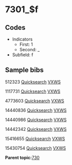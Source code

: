 # 7301\_$f

## Codes

-   Indicators
    -   First: 1
    -   Second: \_
-   Subfield: f

## Sample bibs

512323 [Quicksearch](https://search.library.yale.edu/catalog/512323) [VXWS](http://prodorbis.library.yale.edu:7014/vxws/GetHoldingsService?bibId=512323)

1117731 [Quicksearch](https://search.library.yale.edu/catalog/1117731) [VXWS](http://prodorbis.library.yale.edu:7014/vxws/GetHoldingsService?bibId=1117731)

4773603 [Quicksearch](https://search.library.yale.edu/catalog/4773603) [VXWS](http://prodorbis.library.yale.edu:7014/vxws/GetHoldingsService?bibId=4773603)

14440836 [Quicksearch](https://search.library.yale.edu/catalog/14440836) [VXWS](http://prodorbis.library.yale.edu:7014/vxws/GetHoldingsService?bibId=14440836)

14440986 [Quicksearch](https://search.library.yale.edu/catalog/14440986) [VXWS](http://prodorbis.library.yale.edu:7014/vxws/GetHoldingsService?bibId=14440986)

14442342 [Quicksearch](https://search.library.yale.edu/catalog/14442342) [VXWS](http://prodorbis.library.yale.edu:7014/vxws/GetHoldingsService?bibId=14442342)

15416655 [Quicksearch](https://search.library.yale.edu/catalog/15416655) [VXWS](http://prodorbis.library.yale.edu:7014/vxws/GetHoldingsService?bibId=15416655)

15430754 [Quicksearch](https://search.library.yale.edu/catalog/15430754) [VXWS](http://prodorbis.library.yale.edu:7014/vxws/GetHoldingsService?bibId=15430754)

**Parent topic:**[730](../../tags/730/730.md)

